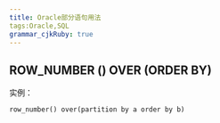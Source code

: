 ```yaml
---
title: Oracle部分语句用法
tags:Oracle,SQL
grammar_cjkRuby: true
---
```



##  ROW_NUMBER () OVER (ORDER BY) 

实例：
```
row_number() over(partition by a order by b)
```
